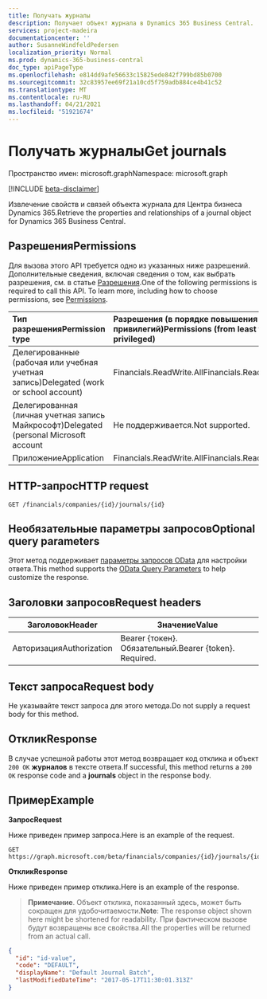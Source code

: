```yaml
---
title: Получать журналы
description: Получает объект журнала в Dynamics 365 Business Central.
services: project-madeira
documentationcenter: ''
author: SusanneWindfeldPedersen
localization_priority: Normal
ms.prod: dynamics-365-business-central
doc_type: apiPageType
ms.openlocfilehash: e814dd9afe56633c15825ede842f799bd85b0700
ms.sourcegitcommit: 32c83957ee69f21a10cd5f759adb884ce4b41c52
ms.translationtype: MT
ms.contentlocale: ru-RU
ms.lasthandoff: 04/21/2021
ms.locfileid: "51921674"
---
```

# <a name="get-journals"></a><span data-ttu-id="6d58b-103">Получать журналы</span><span class="sxs-lookup"><span data-stu-id="6d58b-103">Get journals</span></span>

<span data-ttu-id="6d58b-104">Пространство имен: microsoft.graph</span><span class="sxs-lookup"><span data-stu-id="6d58b-104">Namespace: microsoft.graph</span></span>

[!INCLUDE [beta-disclaimer](../../includes/beta-disclaimer.md)]

<span data-ttu-id="6d58b-105">Извлечение свойств и связей объекта журнала для Центра бизнеса Dynamics 365.</span><span class="sxs-lookup"><span data-stu-id="6d58b-105">Retrieve the properties and relationships of a journal object for Dynamics 365 Business Central.</span></span>

## <a name="permissions"></a><span data-ttu-id="6d58b-106">Разрешения</span><span class="sxs-lookup"><span data-stu-id="6d58b-106">Permissions</span></span>
<span data-ttu-id="6d58b-p101">Для вызова этого API требуется одно из указанных ниже разрешений. Дополнительные сведения, включая сведения о том, как выбрать разрешения, см. в статье [Разрешения](/graph/permissions-reference).</span><span class="sxs-lookup"><span data-stu-id="6d58b-p101">One of the following permissions is required to call this API. To learn more, including how to choose permissions, see [Permissions](/graph/permissions-reference).</span></span>

|<span data-ttu-id="6d58b-109">Тип разрешения</span><span class="sxs-lookup"><span data-stu-id="6d58b-109">Permission type</span></span> |<span data-ttu-id="6d58b-110">Разрешения (в порядке повышения привилегий)</span><span class="sxs-lookup"><span data-stu-id="6d58b-110">Permissions (from least to most privileged)</span></span>|
|:---------------|:------------------------------------------|
|<span data-ttu-id="6d58b-111">Делегированные (рабочая или учебная учетная запись)</span><span class="sxs-lookup"><span data-stu-id="6d58b-111">Delegated (work or school account)</span></span>|<span data-ttu-id="6d58b-112">Financials.ReadWrite.All</span><span class="sxs-lookup"><span data-stu-id="6d58b-112">Financials.ReadWrite.All</span></span> |
|<span data-ttu-id="6d58b-113">Делегированная (личная учетная запись Майкрософт)</span><span class="sxs-lookup"><span data-stu-id="6d58b-113">Delegated (personal Microsoft account</span></span>|<span data-ttu-id="6d58b-114">Не поддерживается.</span><span class="sxs-lookup"><span data-stu-id="6d58b-114">Not supported.</span></span>|
|<span data-ttu-id="6d58b-115">Приложение</span><span class="sxs-lookup"><span data-stu-id="6d58b-115">Application</span></span>|<span data-ttu-id="6d58b-116">Financials.ReadWrite.All</span><span class="sxs-lookup"><span data-stu-id="6d58b-116">Financials.ReadWrite.All</span></span>|

## <a name="http-request"></a><span data-ttu-id="6d58b-117">HTTP-запрос</span><span class="sxs-lookup"><span data-stu-id="6d58b-117">HTTP request</span></span>

```http
GET /financials/companies/{id}/journals/{id}
```

## <a name="optional-query-parameters"></a><span data-ttu-id="6d58b-118">Необязательные параметры запросов</span><span class="sxs-lookup"><span data-stu-id="6d58b-118">Optional query parameters</span></span>
<span data-ttu-id="6d58b-119">Этот метод поддерживает [параметры запросов OData](/graph/query-parameters) для настройки ответа.</span><span class="sxs-lookup"><span data-stu-id="6d58b-119">This method supports the [OData Query Parameters](/graph/query-parameters) to help customize the response.</span></span>

## <a name="request-headers"></a><span data-ttu-id="6d58b-120">Заголовки запросов</span><span class="sxs-lookup"><span data-stu-id="6d58b-120">Request headers</span></span>
|<span data-ttu-id="6d58b-121">Заголовок</span><span class="sxs-lookup"><span data-stu-id="6d58b-121">Header</span></span>|<span data-ttu-id="6d58b-122">Значение</span><span class="sxs-lookup"><span data-stu-id="6d58b-122">Value</span></span>|
|------|-----|
|<span data-ttu-id="6d58b-123">Авторизация</span><span class="sxs-lookup"><span data-stu-id="6d58b-123">Authorization</span></span>  |<span data-ttu-id="6d58b-p102">Bearer {токен}. Обязательный.</span><span class="sxs-lookup"><span data-stu-id="6d58b-p102">Bearer {token}. Required.</span></span> |

## <a name="request-body"></a><span data-ttu-id="6d58b-126">Текст запроса</span><span class="sxs-lookup"><span data-stu-id="6d58b-126">Request body</span></span>
<span data-ttu-id="6d58b-127">Не указывайте текст запроса для этого метода.</span><span class="sxs-lookup"><span data-stu-id="6d58b-127">Do not supply a request body for this method.</span></span>

## <a name="response"></a><span data-ttu-id="6d58b-128">Отклик</span><span class="sxs-lookup"><span data-stu-id="6d58b-128">Response</span></span>
<span data-ttu-id="6d58b-129">В случае успешной работы этот метод возвращает код отклика и объект `200 OK` **журналов** в тексте ответа.</span><span class="sxs-lookup"><span data-stu-id="6d58b-129">If successful, this method returns a `200 OK` response code and a **journals** object in the response body.</span></span>

## <a name="example"></a><span data-ttu-id="6d58b-130">Пример</span><span class="sxs-lookup"><span data-stu-id="6d58b-130">Example</span></span>

<span data-ttu-id="6d58b-131">**Запрос**</span><span class="sxs-lookup"><span data-stu-id="6d58b-131">**Request**</span></span>

<span data-ttu-id="6d58b-132">Ниже приведен пример запроса.</span><span class="sxs-lookup"><span data-stu-id="6d58b-132">Here is an example of the request.</span></span>
```http
GET https://graph.microsoft.com/beta/financials/companies/{id}/journals/{id}
```

<span data-ttu-id="6d58b-133">**Отклик**</span><span class="sxs-lookup"><span data-stu-id="6d58b-133">**Response**</span></span>

<span data-ttu-id="6d58b-134">Ниже приведен пример отклика.</span><span class="sxs-lookup"><span data-stu-id="6d58b-134">Here is an example of the response.</span></span> 

> <span data-ttu-id="6d58b-135">**Примечание**. Объект отклика, показанный здесь, может быть сокращен для удобочитаемости.</span><span class="sxs-lookup"><span data-stu-id="6d58b-135">**Note**: The response object shown here might be shortened for readability.</span></span> <span data-ttu-id="6d58b-136">При фактическом вызове будут возвращены все свойства.</span><span class="sxs-lookup"><span data-stu-id="6d58b-136">All the properties will be returned from an actual call.</span></span>

```json
{
  "id": "id-value",
  "code": "DEFAULT",
  "displayName": "Default Journal Batch",
  "lastModifiedDateTime": "2017-05-17T11:30:01.313Z"
}
```



